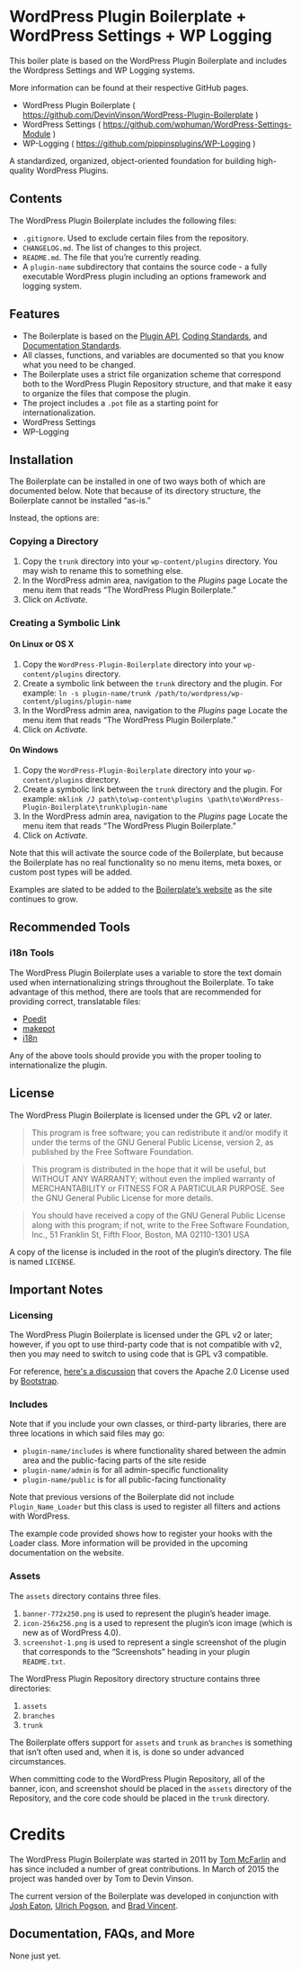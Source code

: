 # WordPress Plugin Boilerplate + WordPress Settings + WP Logging 

This boiler plate is based on the WordPress Plugin Boilerplate and includes the Wordpress Settings and WP Logging systems. 

More information can be found at their respective GitHub pages. 

* WordPress Plugin Boilerplate ( https://github.com/DevinVinson/WordPress-Plugin-Boilerplate )
* WordPress Settings ( https://github.com/wphuman/WordPress-Settings-Module )
* WP-Logging ( https://github.com/pippinsplugins/WP-Logging )

A standardized, organized, object-oriented foundation for building high-quality WordPress Plugins.

## Contents

The WordPress Plugin Boilerplate includes the following files:

* `.gitignore`. Used to exclude certain files from the repository.
* `CHANGELOG.md`. The list of changes to this project.
* `README.md`. The file that you’re currently reading.
* A `plugin-name` subdirectory that contains the source code - a fully executable WordPress plugin including an options framework and logging system. 

## Features

* The Boilerplate is based on the [Plugin API](http://codex.wordpress.org/Plugin_API), [Coding Standards](http://codex.wordpress.org/WordPress_Coding_Standards), and [Documentation Standards](http://make.wordpress.org/core/handbook/inline-documentation-standards/php-documentation-standards/).
* All classes, functions, and variables are documented so that you know what you need to be changed.
* The Boilerplate uses a strict file organization scheme that correspond both to the WordPress Plugin Repository structure, and that make it easy to organize the files that compose the plugin.
* The project includes a `.pot` file as a starting point for internationalization.
* WordPress Settings
* WP-Logging


## Installation

The Boilerplate can be installed in one of two ways both of which are documented below. Note that because of its directory structure, the Boilerplate cannot be installed “as-is.”

Instead, the options are:

### Copying a Directory

1. Copy the `trunk` directory into your `wp-content/plugins` directory. You may wish to rename this to something else.
2. In the WordPress admin area, navigation to the *Plugins* page
Locate the menu item that reads “The WordPress Plugin Boilerplate.”
3. Click on *Activate.*

### Creating a Symbolic Link

#### On Linux or OS X

1. Copy the `WordPress-Plugin-Boilerplate` directory into your `wp-content/plugins` directory.
2. Create a symbolic link between the `trunk` directory and the plugin. For example: `ln -s plugin-name/trunk /path/to/wordpress/wp-content/plugins/plugin-name`
3. In the WordPress admin area, navigation to the *Plugins* page
Locate the menu item that reads “The WordPress Plugin Boilerplate.”
4. Click on *Activate.*

#### On Windows

1. Copy the `WordPress-Plugin-Boilerplate` directory into your `wp-content/plugins` directory.
2. Create a symbolic link between the `trunk` directory and the plugin. For example: `mklink /J path\to\wp-content\plugins \path\to\WordPress-Plugin-Boilerplate\trunk\plugin-name`
3. In the WordPress admin area, navigation to the *Plugins* page
Locate the menu item that reads “The WordPress Plugin Boilerplate.”
4. Click on *Activate.*

Note that this will activate the source code of the Boilerplate, but because the Boilerplate has no real functionality so no menu  items, meta boxes, or custom post types will be added.

Examples are slated to be added to the [Boilerplate’s website](http://wppb.io) as the site continues to grow.

## Recommended Tools

### i18n Tools

The WordPress Plugin Boilerplate uses a variable to store the text domain used when internationalizing strings throughout the Boilerplate. To take advantage of this method, there are tools that are recommended for providing correct, translatable files:

* [Poedit](http://www.poedit.net/)
* [makepot](http://i18n.svn.wordpress.org/tools/trunk/)
* [i18n](https://github.com/grappler/i18n)

Any of the above tools should provide you with the proper tooling to internationalize the plugin.

## License

The WordPress Plugin Boilerplate is licensed under the GPL v2 or later.

> This program is free software; you can redistribute it and/or modify it under the terms of the GNU General Public License, version 2, as published by the Free Software Foundation.

> This program is distributed in the hope that it will be useful, but WITHOUT ANY WARRANTY; without even the implied warranty of MERCHANTABILITY or FITNESS FOR A PARTICULAR PURPOSE. See the GNU General Public License for more details.

> You should have received a copy of the GNU General Public License along with this program; if not, write to the Free Software Foundation, Inc., 51 Franklin St, Fifth Floor, Boston, MA 02110-1301 USA

A copy of the license is included in the root of the plugin’s directory. The file is named `LICENSE`.

## Important Notes

### Licensing

The WordPress Plugin Boilerplate is licensed under the GPL v2 or later; however, if you opt to use third-party code that is not compatible with v2, then you may need to switch to using code that is GPL v3 compatible.

For reference, [here's a discussion](http://make.wordpress.org/themes/2013/03/04/licensing-note-apache-and-gpl/) that covers the Apache 2.0 License used by [Bootstrap](http://twitter.github.io/bootstrap/).

### Includes

Note that if you include your own classes, or third-party libraries, there are three locations in which said files may go:

* `plugin-name/includes` is where functionality shared between the admin area and the public-facing parts of the site reside
* `plugin-name/admin` is for all admin-specific functionality
* `plugin-name/public` is for all public-facing functionality

Note that previous versions of the Boilerplate did not include `Plugin_Name_Loader` but this class is used to register all filters and actions with WordPress.

The example code provided shows how to register your hooks with the Loader class. More information will be provided in the upcoming documentation on the website.

### Assets

The `assets` directory contains three files.

1. `banner-772x250.png` is used to represent the plugin’s header image.
2. `icon-256x256.png` is a used to represent the plugin’s icon image (which is new as of WordPress 4.0).
3. `screenshot-1.png` is used to represent a single screenshot of the plugin that corresponds to the “Screenshots” heading in your plugin `README.txt`.

The WordPress Plugin Repository directory structure contains three directories:

1. `assets`
2. `branches`
3. `trunk`

The Boilerplate offers support for `assets` and `trunk` as `branches` is something that isn’t often used and, when it is, is done so under advanced circumstances.

When committing code to the WordPress Plugin Repository, all of the banner, icon, and screenshot should be placed in the `assets` directory of the Repository, and the core code should be placed in the `trunk` directory.

# Credits

The WordPress Plugin Boilerplate was started in 2011 by [Tom McFarlin](http://twitter.com/tommcfarlin/) and has since included a number of great contributions. In March of 2015 the project was handed over by Tom to Devin Vinson.

The current version of the Boilerplate was developed in conjunction with [Josh Eaton](https://twitter.com/jjeaton), [Ulrich Pogson](https://twitter.com/grapplerulrich), and [Brad Vincent](https://twitter.com/themergency).


## Documentation, FAQs, and More

None just yet.